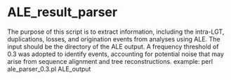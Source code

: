 # ALE_result_parser
The purpose of this script is to extract information, including the intra-LGT, duplications, losses, and origination events from analyses using ALE. The input should be the directory of the ALE output. A frequency threshold of 0.3 was adopted to identify events, accounting for potential noise that may arise from sequence alignment and tree reconstructions.
example:
perl ale_parser_0.3.pl ALE_output
